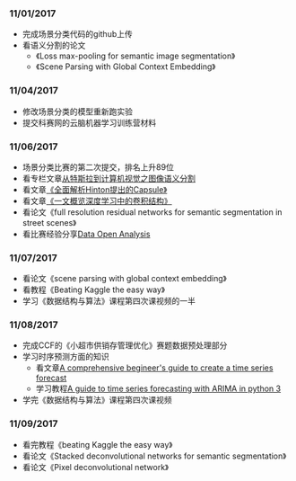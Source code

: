 ### 11/01/2017
- 完成场景分类代码的github上传
- 看语义分割的论文
  - 《Loss max-pooling for semantic image segmentation》
  - 《Scene Parsing with Global Context Embedding》


### 11/04/2017
- 修改场景分类的模型重新跑实验
- 提交科赛网的云脑机器学习训练营材料


### 11/06/2017
- 场景分类比赛的第二次提交，排名上升89位
- 看专栏文章[从特斯拉到计算机视觉之图像语义分割](https://mp.weixin.qq.com/s?__biz=MzA3MzI4MjgzMw==&mid=2650718688&idx=3&sn=45f0864bc58f08cf7fcb17c842e05d91&scene=0#rd)
- 看文章[《全面解析Hinton提出的Capsule》](https://www.jiqizhixin.com/articles/2017-11-05)
- 看文章[《一文概览深度学习中的卷积结构》](https://mp.weixin.qq.com/s?__biz=MzA3MzI4MjgzMw==&mid=2650731362&idx=4&sn=d163dd19d806f84928cacae8e92f5114&chksm=871b371cb06cbe0a738122035ff03c67eb4be20730722fd8a6f36e8b116b5501e1124bff02fe&scene=21#wechat_redirect)
- 看论文《full resolution residual networks for semantic segmentation in street scenes》
- 看比赛经验分享[Data Open Analysis](https://github.com/founderfan/Data-Open-Analysis/tree/master/Kesci_PPD)


### 11/07/2017
- 看论文《scene parsing with global context embedding》
- 看教程《Beating Kaggle the easy way》
- 学习《数据结构与算法》课程第四次课视频的一半


### 11/08/2017
- 完成CCF的《小超市供销存管理优化》赛题数据预处理部分
- 学习时序预测方面的知识
  - 看文章[A comprehensive begineer's guide to create a time series forecast](https://www.analyticsvidhya.com/blog/2016/02/time-series-forecasting-codes-python/)
  - 学习教程[A guide to time series forecasting with ARIMA in python 3](https://www.digitalocean.com/community/tutorials/a-guide-to-time-series-forecasting-with-arima-in-python-3)
- 学完《数据结构与算法》课程第四次课视频


### 11/09/2017
- 看完教程《beating Kaggle the easy way》
- 看论文《Stacked deconvolutional networks for semantic segmentation》
- 看论文《Pixel deconvolutional network》
